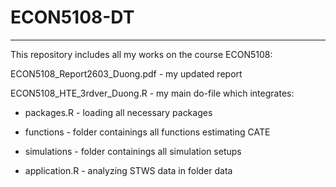 # ECON5108-DT
-------------------------------------------------------------
This repository includes all my works on the course ECON5108:

ECON5108_Report2603_Duong.pdf - my updated report

ECON5108_HTE_3rdver_Duong.R - my main do-file which integrates:

* packages.R - loading all necessary packages

* functions - folder containings all functions estimating CATE

* simulations - folder containings all simulation setups

* application.R - analyzing STWS data in folder data

